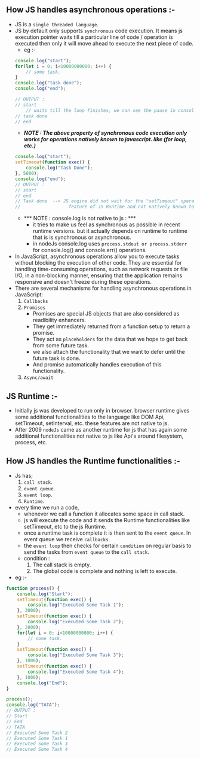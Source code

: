 ## How JS handles asynchronous operations :-
- JS is a `single threaded language`.
- JS by default only supports `synchronous` code execution. It means js execution pointer waits till a particular line of code / operation is executed then only it will move ahead to execute the next piece of code.
    - eg :-
    ```js
    console.log("start");
    for(let i = 0; i<10000000000; i++) {
        // some task.
    }
    console.log("task done");
    console.log("end");

    // OUTPUT :
    // start
        // waits till the loop finishes, we can see the pause in console output.
    // task done
    // end
    ```
    - ***NOTE : The above property of synchronous code execution only works for operations natively known to javascript. like (for loop, etc.)***
    ```js
    console.log("start");
    setTimeout(function exec() {
        console.log("Task Done");
    }, 5000);
    console.log("end");
    // OUTPUT :
    // start
    // end
    // Task done  --> JS engine did not wait for the "setTimeout" operation to complete bcz it is a 
    //                  feature of JS Runtime and not natively known to JS.
    ```
    - *** NOTE : console.log is not native to js : *** 
        - it tries to make us feel as synchronous as possible in recent runtime versions. but it actually depends on runtime to runtime that is is synchronous or asynchronous.
        - in nodeJs console.log uses `process.stdout or process.stderr` for console.log() and console.err() operations.
- In JavaScript, asynchronous operations allow you to execute tasks without blocking the execution of other code. They are essential for handling time-consuming operations, such as network requests or file I/O, in a non-blocking manner, ensuring that the application remains responsive and doesn't freeze during these operations.
- There are several mechanisms for handling asynchronous operations in JavaScript:
    1. `Callbacks`
    2. `Promises`
        - Promises are special JS objects that are also considered as readibility enhancers.
        - They get immediately returned from a function setup to return a promise.
        - They act as `placeholders` for the data that we hope to get back from some future task.
        - we also attach the functionality that we want to defer until the future task is done.
        - And promise automatically handles execution of this functionality.
    3. `Async/await`

## JS Runtime :-
- Initially js was developed to run only in browser. browser runtime gives some additional functionalities to the language like DOM Api, setTimeout, setInterval, etc. these features are not native to js.
- After 2009 `nodeJs` came as another runtime for js that has again some additional functionalities not native to js like Api's around filesystem, process, etc.

## How JS handles the Runtime functionalities :-
- Js has;
    1. `call stack`.
    2. `event queue`.
    3. `event loop`.
    4. `Runtime`.
- every time we run a code, 
    - whenever we call a function it allocates some space in call stack.
    - js will execute the code and it sends the Runtime functionalities like setTimeout, etc to the js Runtime.
    - once a runtime task is complete it is then sent to the `event queue`. In event queue we receive `callbacks`.
    - the `event loop` then checks for certain `condition` on regular basis to send the tasks from `event queue` to the `call stack`.
    - condition :
        1. The call stack is empty.
        2. The global code is complete and nothing is left to execute.
- eg :-
```js
function process() {
    console.log("Start");
    setTimeout(function exec() {
        console.log("Executed Some Task 1");
    }, 3000);
    setTimeout(function exec() {
        console.log("Executed Some Task 2");
    }, 2000);
    for(let i = 0; i<10000000000; i++) {
        // some task.
    }
    setTimeout(function exec() {
        console.log("Executed Some Task 3");
    }, 1000);
    setTimeout(function exec() {
        console.log("Executed Some Task 4");
    }, 1000);
    console.log("End");
}

process();
console.log("TATA");
// OUTPUT :
// Start
// End
// TATA
// Executed Some Task 2
// Executed Some Task 1
// Executed Some Task 3
// Executed Some Task 4
```